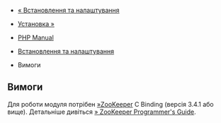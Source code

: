 - [« Встановлення та налаштування](zookeeper.setup.md)
- [Установка »](zookeeper.installation.md)

- [PHP Manual](index.md)
- [Встановлення та налаштування](zookeeper.setup.md)
- Вимоги

## Вимоги

Для роботи модуля потрібен [»ZooKeeper](https://zookeeper.apache.org/)
C Binding (версія 3.4.1 або вище). Детальніше дивіться [» ZooKeeper
Programmer's
Guide](https://zookeeper.apache.org/doc/trunk/zookeeperProgrammers.md#C+Binding).
